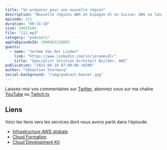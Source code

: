 ```yaml
---
title: "Se préparer pour une nouvelle région"
description: "Nouvelle régions AWS en Espagne et en Suisse: AWS va lancer deux nouvelles régions en europe en 2022. Dans cet épisode, nous expiquons ce qu'est une région, une zone de disponibilité et pourquoi choisir de déployer sur telle ou telle région.  Nous parlons aussi des principaux outils qui permettent de gérer votre infrastructure comme du code (Cloud Development Kit) et les points auxquels vous devrez porter votre attention avant de déployer votre infrastructure sur une nouvelle région."
episode: 111
duration: "00:31:10"
size: 59829104
file: "111.mp3"
category: "podcasts"
appleEpisodeId: 1000663120093
guests:
  - name: "Jerôme Van Der Linden"
    link: "https://www.linkedin.com/in/jeromevdl/"
    title: "Specialist Solution Architect Builder, AWS"
publication: "2022-06-10 07:00:00 +0200"
author: "Sébastien Stormacq"
social-background: "/img/podcast-banner.jpg"
---
```


Laissez-moi vos commentaires sur [Twitter](https://twitter.com/sebsto), abonnez vous sur ma chaîne [YouTube](https://www.youtube.com/sebsto) ou [Twitch.tv](https://www.twitch.tv/sebAWS)

## Liens

Voici les liens vers les services dont nous avons parlé dans l'épisode.

- [Infrastructure AWS globale](https://aws.amazon.com/about-aws/global-infrastructure/)
- [Cloud Formation](https://aws.amazon.com/cloudformation)
- [Cloud Development Kit](https://github.com/aws/aws-cdk)
